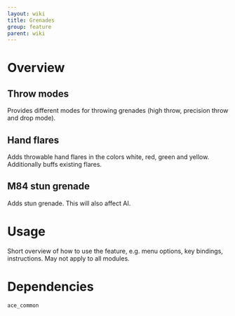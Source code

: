 ```yaml
---
layout: wiki
title: Grenades
group: feature
parent: wiki
---
```

# Overview
## Throw modes
Provides different modes for throwing grenades (high throw, precision throw and drop mode).
## Hand flares
Adds throwable hand flares in the colors white, red, green and yellow. Additionally buffs existing flares.
## M84 stun grenade
Adds stun grenade. This will also affect AI.

# Usage
Short overview of how to use the feature, e.g. menu options, key bindings, 
instructions. May not apply to all modules.

# Dependencies
`ace_common`

